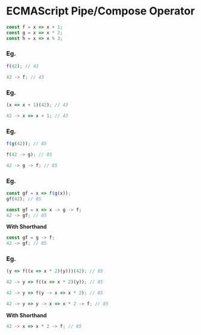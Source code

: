 ECMAScript Pipe/Compose Operator
================================

```javascript
const f = x => x + 1;
const g = x => x * 2;
const h = x => x % 3;
```

### Eg.

```javascript
f(42); // 43
```

```javascript
42 -> f; // 43
```

### Eg.

```javascript
(x => x + 1)(42); // 43
```

```javascript
42 -> x => x + 1; // 43
```

### Eg.

```javascript
f(g(42)); // 85
```

```javascript
f(42 -> g); // 85
```

```javascript
42 -> g -> f; // 85
```

### Eg.

```javascript
const gf = x => f(g(x));
gf(42); // 85
```

```javascript
const gf = x => x -> g -> f;
42 -> gf; // 85
```

**With Shorthand**
```javascript
const gf = g -> f;
42 -> gf; // 85
```

### Eg.

```javascript
(y => f((x => x * 2)(y)))(42); // 85
```

```javascript
42 -> y => f((x => x * 2)(y)); // 85
```

```javascript
42 -> y => f(y -> x => x * 2); // 85
```

```javascript
42 -> y => y -> x => x * 2 -> f; // 85
```

**With Shorthand**
```javascript
42 -> x => x * 2 -> f; // 85
```
